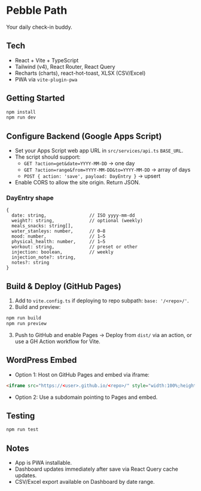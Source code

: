 # Pebble Path

Your daily check-in buddy.

## Tech
- React + Vite + TypeScript
- Tailwind (v4), React Router, React Query
- Recharts (charts), react-hot-toast, XLSX (CSV/Excel)
- PWA via `vite-plugin-pwa`

## Getting Started

```bash
npm install
npm run dev
```

## Configure Backend (Google Apps Script)
- Set your Apps Script web app URL in `src/services/api.ts` `BASE_URL`.
- The script should support:
  - `GET ?action=get&date=YYYY-MM-DD` → one day
  - `GET ?action=range&from=YYYY-MM-DD&to=YYYY-MM-DD` → array of days
  - `POST { action: 'save', payload: DayEntry }` → upsert
- Enable CORS to allow the site origin. Return JSON.

### DayEntry shape
```
{
  date: string,                // ISO yyyy-mm-dd
  weight?: string,             // optional (weekly)
  meals_snacks: string[],
  water_stanleys: number,      // 0–8
  mood: number,                // 1–5
  physical_health: number,     // 1–5
  workout: string,             // preset or other
  injection: boolean,          // weekly
  injection_note?: string,
  notes?: string
}
```

## Build & Deploy (GitHub Pages)
1. Add to `vite.config.ts` if deploying to repo subpath: `base: '/<repo>/'`.
2. Build and preview:
```bash
npm run build
npm run preview
```
3. Push to GitHub and enable Pages → Deploy from `dist/` via an action, or use a GH Action workflow for Vite.

## WordPress Embed
- Option 1: Host on GitHub Pages and embed via iframe:
```html
<iframe src="https://<user>.github.io/<repo>/" style="width:100%;height:100vh;border:0;" allow="fullscreen;display-capture"></iframe>
```
- Option 2: Use a subdomain pointing to Pages and embed.

## Testing
```bash
npm run test
```

## Notes
- App is PWA installable.
- Dashboard updates immediately after save via React Query cache updates.
- CSV/Excel export available on Dashboard by date range.
